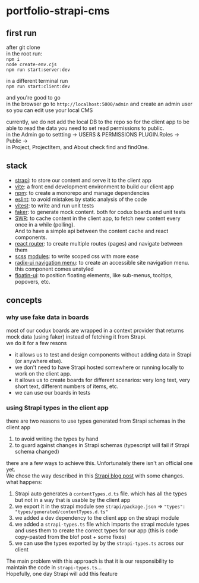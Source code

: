 # portfolio-strapi-cms

## first run

after git clone  
in the root run:  
`npm i`  
`node create-env.cjs`  
`npm run start:server:dev`

in a different terminal run  
`npm run start:client:dev`

and you're good to go  
in the browser go to `http://localhost:5000/admin` and create an admin user so you can edit use your local CMS

currently, we do not add the local DB to the repo so for the client app to be able to read the data you need to set read permissions to public.  
in the Admin go to settting -> USERS & PERMISSIONS PLUGIN.Roles -> Public ->  
in Project, ProjectItem, and About check find and findOne.

## stack

- [strapi](https://docs.strapi.io/): to store our content and serve it to the client app
- [vite](https://vitejs.dev/): a front end development environment to build our client app
- [npm](https://docs.npmjs.com/cli/v10/using-npm/workspaces): to create a monorepo and manage dependencies
- [eslint](https://eslint.org/): to avoid mistakes by static analysis of the code
- [vitest](https://vitest.dev/guide/): to write and run unit tests
- [faker](https://fakerjs.dev/): to generate mock content. both for codux boards and unit tests
- [SWR](https://swr.vercel.app/docs/getting-started): to cache content in the client app, to fetch new content every once in a while (polling).  
  And to have a simple api between the content cache and react components.
- [react router](https://reactrouter.com/en/main): to create multiple routes (pages) and navigate between them
- [scss](https://sass-lang.com/guide/) [modules](https://github.com/css-modules/css-modules): to write scoped css with more ease
- [radix-ui navigation menu](https://www.radix-ui.com/primitives/docs/components/navigation-menu): to create an accessible site navigation menu. this component comes unstyled
- [floatin-ui](https://floating-ui.com/docs/react): to position floating elements, like sub-menus, tooltips, popovers, etc.

## concepts

### why use fake data in boards

most of our codux boards are wrapped in a context provider that returns mock data (using faker) instead of fetching it from Strapi.  
we do it for a few resons

- it allows us to test and design components without adding data in Strapi (or anywhere else).
- we don't need to have Strapi hosted somewhere or running locally to work on the client app.
- it allows us to create boards for different scenarios: very long text, very short text, different numbers of items, etc.
- we can use our boards in tests

### using Strapi types in the client app

there are two reasons to use types generated from Strapi schemas in the client app

1. to avoid writing the types by hand
2. to guard against changes in Strapi schemas (typescript will fail if Strapi schema changed)

there are a few ways to achieve this. Unfortunately there isn't an official one yet.  
We chose the way described in this [Strapi blog post](https://strapi.io/blog/improve-your-frontend-experience-with-strapi-types-and-type-script) with some changes.  
what happens:

1. Strapi auto generates a `contentTypes.d.ts` file. which has all the types but not in a way that is usable by the client app
2. we export it in the strapi module see `strapi/package.json` => `"types": "types/generated/contentTypes.d.ts"`
3. we added a dev dependency to the client app on the strapi module
4. we added a `strapi-types.ts` file which imports the strapi module types and uses them to create the correct types for our app (this is code copy-pasted from the blof post + some fixes)
5. we can use the types exported by by the `strapi-types.ts` across our client

The main problem with this approach is that it is our responsibility to maintain the code in `strapi-types.ts`...  
Hopefully, one day Strapi will add this feature
